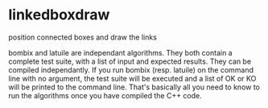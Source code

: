 # linkedboxdraw
position connected boxes and draw the links

bombix and latuile are independant algorithms. They both contain a complete test suite, with a list of input and expected results.
They can be compiled independantly. If you run bombix (resp. latuile) on the command line with no argument, the test suite will be executed
and a list of OK or KO will be printed to the command line.
That's basically all you need to know to run the algorithms once you have compiled the C++ code.
